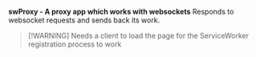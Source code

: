 **swProxy - A proxy app which works with websockets**
Responds to websocket requests and sends back its work.<br>
> [!WARNING]  Needs a client to load the page for the ServiceWorker registration process to work
